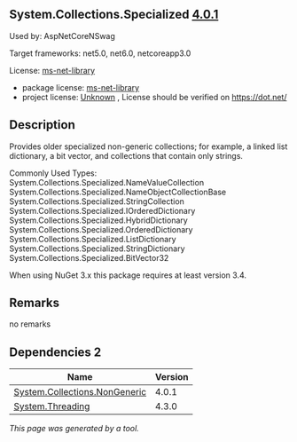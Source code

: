 System.Collections.Specialized [4.0.1](https://www.nuget.org/packages/System.Collections.Specialized/4.0.1)
--------------------

Used by: AspNetCoreNSwag

Target frameworks: net5.0, net6.0, netcoreapp3.0

License: [ms-net-library](../../../../licenses/ms-net-library) 

- package license: [ms-net-library](http://go.microsoft.com/fwlink/?LinkId=329770) 
- project license: [Unknown](https://dot.net/) , License should be verified on https://dot.net/

Description
-----------
Provides older specialized non-generic collections; for example, a linked list dictionary, a bit vector, and collections that contain only strings.

Commonly Used Types:
System.Collections.Specialized.NameValueCollection
System.Collections.Specialized.NameObjectCollectionBase
System.Collections.Specialized.StringCollection
System.Collections.Specialized.IOrderedDictionary
System.Collections.Specialized.HybridDictionary
System.Collections.Specialized.OrderedDictionary
System.Collections.Specialized.ListDictionary
System.Collections.Specialized.StringDictionary
System.Collections.Specialized.BitVector32
 
When using NuGet 3.x this package requires at least version 3.4.

Remarks
-----------
no remarks


Dependencies 2
-----------

|Name|Version|
|----------|:----|
|[System.Collections.NonGeneric](../../../../packages/nuget.org/system.collections.nongeneric/4.0.1)|4.0.1|
|[System.Threading](../../../../packages/nuget.org/system.threading/4.3.0)|4.3.0|

*This page was generated by a tool.*